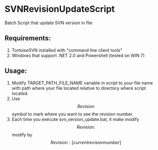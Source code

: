 # SVNRevisionUpdateScript
Batch Script that update SVN version in file

## Requirements:
1. TortoiseSVN installed with "command line client tools"
2. Windows that support .NET 2.0 and Powershell (tested on WIN 7)

## Usage:
1. Modify TARGET_PATH_FILE_NAME variable in script to your file name with path where your file located relative to directory where script located.
2. Use $$Revision $$ symbol to mark where you want to see the revision number.
3. Each time you execute svn_version_update.bat, it make modify $$Revision: $$ modify by $$Revision: [current revision number]$$
